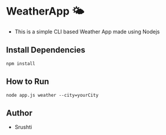# WeatherApp 🌤
- This is a simple CLI based Weather App made using Nodejs

## Install Dependencies
```
npm install
```

## How to Run
```
node app.js weather --city=yourCity
```

## Author
- Srushti 
